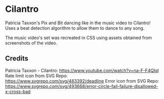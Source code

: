 # Cilantro

Patricia Taxxon's Pix and Bit dancing like in the music video to Cilantro! Uses
a beat detection algorithm to allow them to dance to any song.

The music video's set was recreated in CSS using assets obtained from
screenshots of the video.

## Credits
Patricia Taxxon - Cilantro: https://www.youtube.com/watch?v=na-F-F4QlqI
Rate limit icon from SVG Repo: https://www.svgrepo.com/svg/483392/deadline
Error icon from SVG Repo: https://www.svgrepo.com/svg/493668/error-circle-fail-failure-disallowed-x-cross-bad
